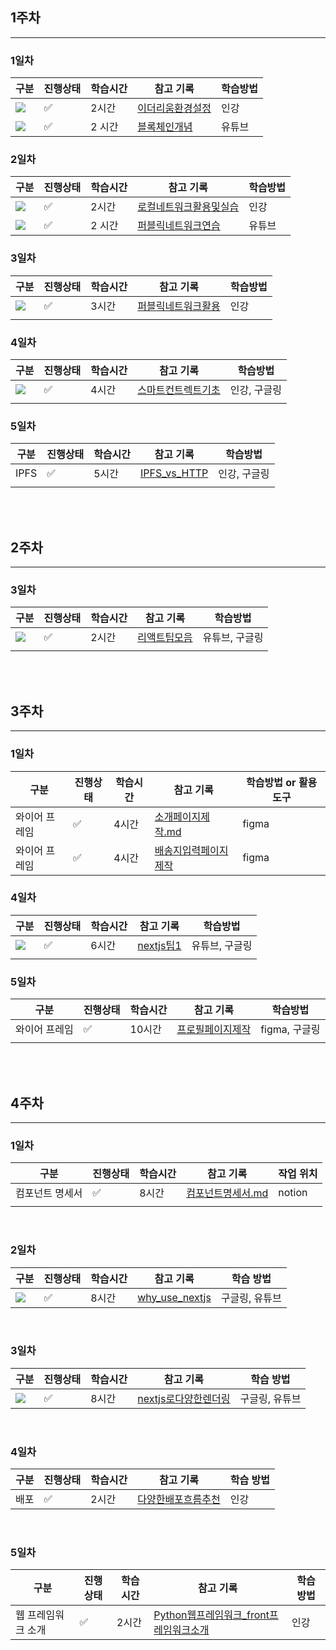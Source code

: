 ## 1주차

<hr>

### 1일차

| 구분                                                         | 진행상태           | 학습시간 | 참고 기록                                           | 학습방법 |
| ------------------------------------------------------------ | ------------------ | -------- | --------------------------------------------------- | -------- |
| <img src="https://img.shields.io/badge/Ethereum-3C3C3D?style=for-the-badge&logo=Ethereum&logoColor=white"> | :white_check_mark: | 2시간    | [이더리움환경설정](study_notes/이더리움환경설정.md) | 인강     |
| <img src="https://img.shields.io/badge/Ethereum-3C3C3D?style=for-the-badge&logo=Ethereum&logoColor=white"> | :white_check_mark: | 2 시간   | [블록체인개념](study_notes/블록체인개념.md)         | 유튜브   |



### 2일차

| 구분                                                         | 진행상태           | 학습시간 | 참고 기록                                                    | 학습방법 |
| ------------------------------------------------------------ | ------------------ | -------- | ------------------------------------------------------------ | -------- |
| <img src="https://img.shields.io/badge/Ethereum-3C3C3D?style=for-the-badge&logo=Ethereum&logoColor=white"> | :white_check_mark: | 2시간    | [로컬네트워크활용및실습](study_notes/로컬네트워크활용및실습.md) | 인강     |
| <img src="https://img.shields.io/badge/Ethereum-3C3C3D?style=for-the-badge&logo=Ethereum&logoColor=white"> | :white_check_mark: | 2 시간   | [퍼블릭네트워크연습](study_notes/퍼블릭네트워크연습.md)      | 유튜브   |



### 3일차

| 구분                                                         | 진행상태           | 학습시간 | 참고 기록                                               | 학습방법 |
| ------------------------------------------------------------ | ------------------ | -------- | ------------------------------------------------------- | -------- |
| <img src="https://img.shields.io/badge/Ethereum-3C3C3D?style=for-the-badge&logo=Ethereum&logoColor=white"> | :white_check_mark: | 3시간    | [퍼블릭네트워크활용](study_notes/퍼블릭네트워크활용.md) | 인강     |
|                                                              |                    |          |                                                         |          |



### 4일차

| 구분                                                         | 진행상태           | 학습시간 | 참고 기록                                               | 학습방법     |
| ------------------------------------------------------------ | ------------------ | -------- | ------------------------------------------------------- | ------------ |
| <img src="https://img.shields.io/badge/Ethereum-3C3C3D?style=for-the-badge&logo=Ethereum&logoColor=white"> | :white_check_mark: | 4시간    | [스마트컨트렉트기초](study_notes/스마트컨트렉트기초.md) | 인강, 구글링 |
|                                                              |                    |          |                                                         |              |



### 5일차

| 구분 | 진행상태           | 학습시간 | 참고 기록                                   | 학습방법     |
| ---- | ------------------ | -------- | ------------------------------------------- | ------------ |
| IPFS | :white_check_mark: | 5시간    | [IPFS_vs_HTTP](study_notes/IPFS_vs_HTTP.md) | 인강, 구글링 |
|      |                    |          |                                             |              |

<br>

<br>

## 2주차

<hr>

### 3일차

| 구분                                                         | 진행상태           | 학습시간 | 참고 기록                                   | 학습방법       |
| ------------------------------------------------------------ | ------------------ | -------- | ------------------------------------------- | -------------- |
| <img src="https://img.shields.io/badge/React-20232A?style=for-the-badge&logo=react&logoColor=61DAFB"> | :white_check_mark: | 2시간    | [리액트팁모음](study_notes/리액트팁모음.md) | 유튜브, 구글링 |
|                                                              |                    |          |                                             |                |

<br>

<br>

## 3주차

<hr>

### 1일차

| 구분          | 진행상태           | 학습시간 | 참고 기록                                                   | 학습방법 or 활용 도구 |
| ------------- | ------------------ | -------- | ----------------------------------------------------------- | --------------------- |
| 와이어 프레임 | :white_check_mark: | 4시간    | [소개페이지제작.md](study_notes/소개페이지제작.md)          | figma                 |
| 와이어 프레임 | :white_check_mark: | 4시간    | [배송지입력페이지제작](study_notes/배송지입력페이지제작.md) | figma                 |

### 4일차

| 구분                                                         | 진행상태           | 학습시간 | 참고 기록                             | 학습방법       |
| ------------------------------------------------------------ | ------------------ | -------- | ------------------------------------- | -------------- |
| <img src="https://img.shields.io/badge/next.js-000000?style=for-the-badge&logo=nextdotjs&logoColor=white"> | :white_check_mark: | 6시간    | [nextjs팁1](study_notes/nextjs팁1.md) | 유튜브, 구글링 |
|                                                              |                    |          |                                       |                |

### 5일차

| 구분          | 진행상태           | 학습시간 | 참고 기록                                           | 학습방법      |
| ------------- | ------------------ | -------- | --------------------------------------------------- | ------------- |
| 와이어 프레임 | :white_check_mark: | 10시간   | [프로필페이지제작](study_notes/프로필페이지제작.md) | figma, 구글링 |
|               |                    |          |                                                     |               |

<br>

<br>

## 4주차

<hr>

### 1일차

| 구분            | 진행상태           | 학습시간 | 참고 기록                                          | 작업 위치 |
| --------------- | ------------------ | -------- | -------------------------------------------------- | --------- |
| 컴포넌트 명세서 | :white_check_mark: | 8시간    | [컴포넌트명세서.md](study_notes/컴포넌트명세서.md) | notion    |
|                 |                    |          |                                                    |           |

<br>

### 2일차

| 구분                                                         | 진행상태           | 학습시간 | 참고 기록                                       | 학습 방법      |
| ------------------------------------------------------------ | ------------------ | -------- | ----------------------------------------------- | -------------- |
| <img src="https://img.shields.io/badge/next.js-000000?style=for-the-badge&logo=nextdotjs&logoColor=white"> | :white_check_mark: | 8시간    | [why_use_nextjs](study_notes/why_use_nextjs.md) | 구글링, 유튜브 |

<br>

### 3일차

| 구분                                                         | 진행상태           | 학습시간 | 참고 기록                                                   | 학습 방법      |
| ------------------------------------------------------------ | ------------------ | -------- | ----------------------------------------------------------- | -------------- |
| <img src="https://img.shields.io/badge/next.js-000000?style=for-the-badge&logo=nextdotjs&logoColor=white"> | :white_check_mark: | 8시간    | [nextjs로다양한렌더링](study_notes/nextjs로다양한렌더링.md) | 구글링, 유튜브 |

<br>

### 4일차

| 구분 | 진행상태           | 학습시간 | 참고 기록                                                    | 학습 방법 |
| ---- | ------------------ | -------- | ------------------------------------------------------------ | --------- |
| 배포 | :white_check_mark: | 2시간    | [다양한배포흐름추천](study_notes/강의/다양한배포흐름추천.md) | 인강      |

<br>

### 5일차

| 구분               | 진행상태           | 학습시간 | 참고 기록                                                    | 학습 방법 |
| ------------------ | ------------------ | -------- | ------------------------------------------------------------ | --------- |
| 웹 프레임워크 소개 | :white_check_mark: | 2시간    | [Python웹프레임워크_front프레임워크소개](study_notes/강의/Python웹프레임워크_front프레임워크소개.md) | 인강      |
